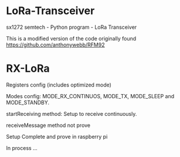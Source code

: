 # LoRa-Transceiver
sx1272 semtech - Python program - LoRa Transceiver 

This is a modified version of the code originally found https://github.com/anthonywebb/RFM92

# RX-LoRa
Registers config (includes optimized mode)

Modes config: MODE_RX_CONTINUOS, MODE_TX, MODE_SLEEP and MODE_STANDBY. 

startReceiving method: Setup to receive continuously.

receiveMessage method not prove

Setup Complete and prove in raspberry pi 


In process ...
